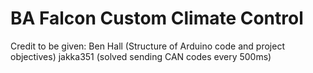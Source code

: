 # BA Falcon Custom Climate Control
 
Credit to be given:
Ben Hall (Structure of Arduino code and project objectives)
jakka351 (solved sending CAN codes every 500ms)
